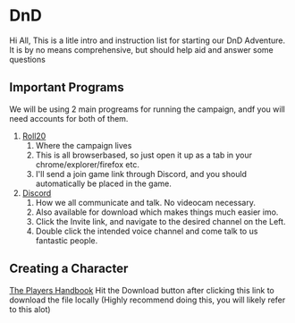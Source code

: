 # DnD

Hi All,
This is a litle intro and instruction list for starting our DnD Adventure.  It is by no means comprehensive, but should help aid and answer some questions

## Important Programs

We will be using 2 main progreams for running the campaign, andf you will need accounts for both of them. 
1. [Roll20](https://roll20.net/welcome)
    1. Where the campaign lives
    2. This is all browserbased, so just open it up as a tab in your chrome/explorer/firefox etc. 
    3. I'll send a join game link through Discord, and you should automatically be placed in the game.
2. [Discord](https://discord.com/)
    1. How we all communicate and talk. No videocam necessary.
    2. Also available for download which makes things much easier imo. 
    4. Click the Invite link, and navigate to the desired channel on the Left. 
    5. Double click the intended voice channel and come talk to us fantastic people. 

## Creating a Character

[The Players Handbook](https://github.com/OminousFalcon/DnD/blob/main/Player's%20Handbook.eng.pdf)
            Hit the Download button after clicking this link to download the file locally (Highly recommend doing this, you will likely refer to this alot)
